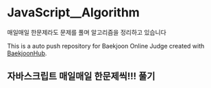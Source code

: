 # JavaScript__Algorithm
매일매일 한문제라도 문제를 풀며 알고리즘을 정리하고 있습니다


This is a auto push repository for Baekjoon Online Judge created with [BaekjoonHub](https://github.com/BaekjoonHub/BaekjoonHub).

## 자바스크립트 매일매일 한문제씩!!! 풀기
